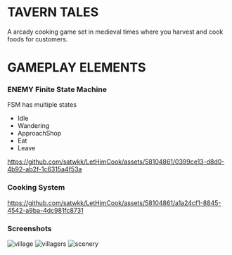 # TAVERN TALES
A arcady cooking game set in medieval times where you harvest and cook foods for customers.

# GAMEPLAY ELEMENTS

### ENEMY Finite State Machine

FSM has multiple states
  * Idle
  * Wandering
  * ApproachShop
  * Eat
  * Leave

https://github.com/satwkk/LetHimCook/assets/58104861/0399ce13-d8d0-4b92-ab2f-1c6315a4f53a

### Cooking System
https://github.com/satwkk/LetHimCook/assets/58104861/a1a24cf1-8845-4542-a9ba-4dc981fc8731


### Screenshots

![village](https://github.com/satwkk/LetHimCook/assets/58104861/5f11426c-b3af-420c-b30c-45ccb5d9424f)
![villagers](https://github.com/satwkk/LetHimCook/assets/58104861/f374dc0f-1d9e-4221-9ba7-8204b23bda16)
![scenery](https://github.com/satwkk/LetHimCook/assets/58104861/8683b4ea-f1f5-42ef-a525-c0203e6db16c)
